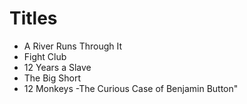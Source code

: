 # Titles

- A River Runs Through It
- Fight Club
- 12 Years a Slave
- The Big Short
- 12 Monkeys
-The Curious Case of Benjamin Button"